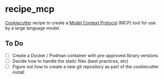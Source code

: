 # recipe_mcp
[Cookiecutter](https://cookiecutter.readthedocs.io/en/stable/) recipe to create a [Model Context Protocol](https://modelcontextprotocol.io/introduction) (MCP) tool for use by a large language model.

## To Do
- [ ] Create a Docker / Podman container with pre-approved library versions
- [ ] Decide how to handle the static files (best practices, etc)
- [ ] Figure out how to create a new git repository as part of the cookiecutter install
